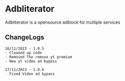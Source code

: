 
# Adbliterator

Adbliterator is a opensource adblock for multiple services



## ChangeLogs

```text
16/11/2023 - 1.0.5
- Cleaned up code
- Removed The remove yt premium
- New yt video ad bypass

17/11/2023 - 1.0.6
- Fixed Video ad bypass
```
